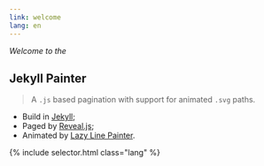 ```yaml
---
link: welcome
lang: en
---
```


*Welcome to the*

## Jekyll Painter

> A `.js` based pagination with support for animated `.svg` paths.

- Build in [Jekyll][jekyll];
- Paged by [Reveal.js][reveal.js];
- Animated by [Lazy Line Painter][lazy-line-painter].

{% include selector.html class="lang" %}

[jekyll]:               https://github.com/jekyll/jekyll
[reveal.js]:            https://github.com/hakimel/reveal.js/
[lazy-line-painter]:    https://github.com/camoconnell/lazy-line-painter
